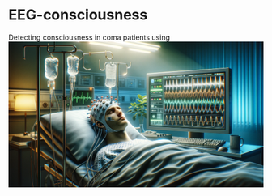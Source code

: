# EEG-consciousness
Detecting consciousness in coma patients using 
![Alt text](https://github.com/sumit-ai-ml/EEG-consciousness/blob/main/image_coma.png)




